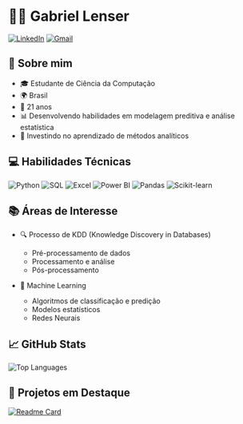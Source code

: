 # 👨‍💻 Gabriel Lenser

[![LinkedIn](https://img.shields.io/badge/LinkedIn-0077B5?style=for-the-badge&logo=linkedin&logoColor=white)](https://www.linkedin.com/in/gabriel-lenser-b6ab372b4/) 
[![Gmail](https://img.shields.io/badge/Gmail-D14836?style=for-the-badge&logo=gmail&logoColor=white)](mailto:gabxlenser1@gmail.com)

## 🚀 Sobre mim
- 🎓 Estudante de Ciência da Computação
- 🌍 Brasil
- 🎂 21 anos
- 📊 Desenvolvendo habilidades em modelagem preditiva e análise estatística
- 🧠 Investindo no aprendizado de métodos analíticos

## 💻 Habilidades Técnicas
![Python](https://img.shields.io/badge/Python-3776AB?style=for-the-badge&logo=python&logoColor=white)
![SQL](https://img.shields.io/badge/SQL-4479A1?style=for-the-badge&logo=postgresql&logoColor=white)
![Excel](https://img.shields.io/badge/Excel-217346?style=for-the-badge&logo=microsoft-excel&logoColor=white)
![Power BI](https://img.shields.io/badge/Power_BI-F2C811?style=for-the-badge&logo=power-bi&logoColor=black)
![Pandas](https://img.shields.io/badge/Pandas-150458?style=for-the-badge&logo=pandas&logoColor=white)
![Scikit-learn](https://img.shields.io/badge/Scikit--learn-F7931E?style=for-the-badge&logo=scikit-learn&logoColor=white)

## 📚 Áreas de Interesse
- 🔍 Processo de KDD (Knowledge Discovery in Databases)
  - Pré-processamento de dados
  - Processamento e análise
  - Pós-processamento

- 🤖 Machine Learning
  - Algoritmos de classificação e predição
  - Modelos estatísticos
  - Redes Neurais

## 📈 GitHub Stats

![Top Languages](https://github-readme-stats.vercel.app/api/top-langs/?username=gabriellenser&layout=compact&theme=radical)

## 🔭 Projetos em Destaque

[![Readme Card](https://github-readme-stats.vercel.app/api/pin/?username=gabriellenser&repo=spam-classifier&theme=radical)](https://github.com/gabriellenser/spam-classifier)


